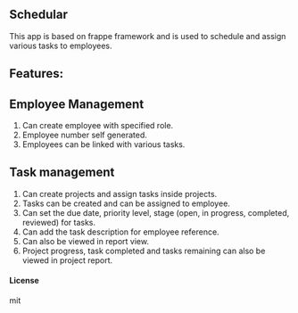 ## Schedular

This app is based on frappe framework and is used to schedule and assign various tasks to employees.

## Features:

## Employee Management
1. Can create employee with specified role.
2. Employee number self generated.
3. Employees can be linked with various tasks.

## Task management
1. Can create projects and assign tasks inside projects.
2. Tasks can be created and can be assigned to employee.
3. Can set the due date, priority level, stage (open, in progress, completed, reviewed) for tasks.
4. Can add the task description for employee reference.
5. Can also be viewed in report view. 
6. Project progress, task completed and tasks remaining can also be viewed in project report.

#### License

mit
